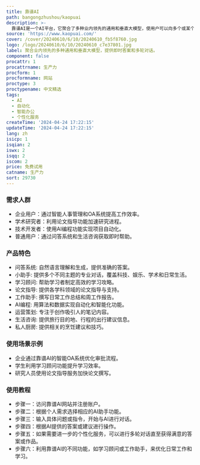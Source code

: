 ```yaml
---
title: 靠谱AI
path: bangongzhushou/kaopuai
description: >-
  靠谱AI是一个AI平台，它聚合了多种业内领先的通用和垂直大模型，使用户可以向多个或某个AI机器人提问，获取即时答案。用户可以与AI机器人进行多轮对话，直至找到满意的答案或作品。该平台由办公逸发起设立，办公逸为企业提供智能人事管理和OA系统，拥有广泛的企业用户基础。靠谱AI的主要优点包括其强大的算法技术、数据隐私安全保护、以及多场景应用能力。
source: 'https://www.kaopuai.com/'
cover: /cover/20240610/6/10/20240610_fb5f8760.jpg
logo: /logo/20240610/6/10/20240610_c7e37801.jpg
label: 聚合业内领先的多种通用和垂直大模型，提供即时答案和多轮对话。
component: false
procattr: 1
procattrname: 生产力
procform: 1
procformname: 网站
proctype: 3
proctypename: 中文精选
tags:
  - AI
  - 自动化
  - 智能办公
  - 个性化服务
createTime: '2024-04-24 17:22:15'
updateTime: '2024-04-24 17:22:15'
lang: zh
isicp: 1
isqian: 2
iswx: 2
isqq: 2
iscom: 2
price: 免费试用
catname: 生产力
sort: 29730
---
```


### 需求人群

- 企业用户：通过智能人事管理和OA系统提高工作效率。
- 学术研究者：利用论文指导功能加速研究进程。
- 技术开发者：使用AI编程功能实现项目自动化。
- 普通用户：通过问答系统和生活咨询获取即时帮助。

### 产品特色

- 问答系统: 自然语言理解和生成，提供准确的答案。
- 小助手: 提供多个不同主题的专业对话，覆盖科技、娱乐、学术和日常生活。
- 学习顾问: 帮助学习者制定高效的学习攻略。
- 论文指导: 提供各学科领域的论文指导与支持。
- 工作助手: 撰写日常工作总结和周工作报告。
- AI编程: 用算法和数据实现自动化和智能化功能。
- 运营策划: 专注于创作吸引人的笔记内容。
- 生活咨询: 提供旅行目的地、行程的出行建议信息。
- 私人厨房: 提供相关的烹饪建议和技巧。

### 使用场景示例

- 企业通过靠谱AI的智能OA系统优化审批流程。
- 学生利用学习顾问功能提升学习效率。
- 研究人员使用论文指导服务加快论文撰写。

### 使用教程

- 步骤一：访问靠谱AI网站并注册账户。
- 步骤二：根据个人需求选择相应的AI助手功能。
- 步骤三：输入具体问题或指令，开始与AI进行对话。
- 步骤四：根据AI提供的答案或建议进行操作。
- 步骤五：如果需要进一步的个性化服务，可以进行多轮对话直至获得满意的答案或作品。
- 步骤六：利用靠谱AI的不同功能，如学习顾问或工作助手，来优化日常工作和学习。
